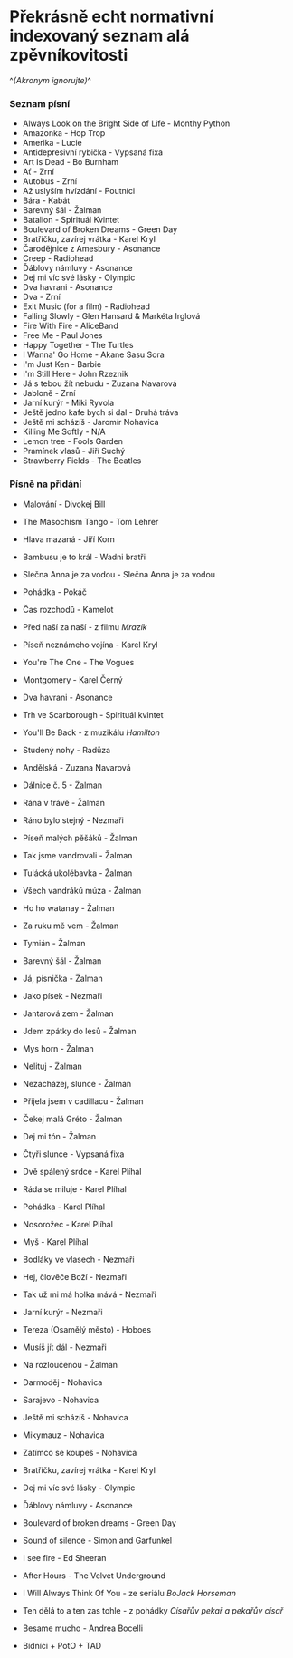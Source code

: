 # Překrásně echt normativní indexovaný seznam alá zpěvníkovitosti 
^*(Akronym ignorujte)*^

### Seznam písní

- Always Look on the Bright Side of Life - Monthy Python
- Amazonka - Hop Trop
- Amerika - Lucie
- Antidepresivní rybička - Vypsaná fixa
- Art Is Dead - Bo Burnham
- Ať - Zrní
- Autobus - Zrní
- Až uslyším hvízdání - Poutníci
- Bára - Kabát
- Barevný šál - Žalman
- Batalion - Spirituál Kvintet
- Boulevard of Broken Dreams - Green Day
- Bratříčku, zavírej vrátka - Karel Kryl
- Čarodějnice z Amesbury - Asonance
- Creep - Radiohead
- Ďáblovy námluvy - Asonance
- Dej mi víc své lásky - Olympic
- Dva havrani - Asonance
- Dva - Zrní
- Exit Music (for a film) - Radiohead
- Falling Slowly - Glen Hansard & Markéta Irglová
- Fire With Fire - AliceBand
- Free Me - Paul Jones
- Happy Together - The Turtles
- I Wanna' Go Home - Akane Sasu Sora
- I'm Just Ken - Barbie
- I'm Still Here - John Rzeznik
- Já s tebou žít nebudu - Zuzana Navarová
- Jabloně - Zrní
- Jarní kurýr - Miki Ryvola
- Ještě jedno kafe bych si dal - Druhá tráva
- Ještě mi scházíš - Jaromír Nohavica
- Killing Me Softly - N/A
- Lemon tree - Fools Garden
- Pramínek vlasů - Jiří Suchý
- Strawberry Fields - The Beatles

### Písně na přidání
- Malování - Divokej Bill
- The Masochism Tango - Tom Lehrer
- Hlava mazaná - Jiří Korn
- Bambusu je to král - Wadni bratři
- Slečna Anna je za vodou - Slečna Anna je za vodou
- Pohádka - Pokáč
- Čas rozchodů - Kamelot
- Před naší za naší - z filmu *Mrazík*
- Píseň neznámeho vojína - Karel Kryl
- You're The One - The Vogues
- Montgomery - Karel Černý
- Dva havrani - Asonance
- Trh ve Scarborough - Spirituál kvintet
- You'll Be Back - z muzikálu *Hamilton*
- Studený nohy - Radůza
- Andělská - Zuzana Navarová
- Dálnice č. 5 - Žalman
- Rána v trávě - Žalman
- Ráno bylo stejný - Nezmaři
- Píseň malých pěšáků - Žalman
- Tak jsme vandrovali - Žalman
- Tulácká ukolébavka - Žalman
- Všech vandráků múza - Žalman
- Ho ho watanay - Žalman
- Za ruku mě vem - Žalman
- Tymián - Žalman
- Barevný šál - Žalman
- Já, písnička - Žalman
- Jako písek - Nezmaři
- Jantarová zem - Žalman
- Jdem zpátky do lesů - Žalman
- Mys horn - Žalman
- Nelituj - Žalman
- Nezacházej, slunce - Žalman
- Přijela jsem v cadillacu - Žalman
- Čekej malá Gréto - Žalman
- Dej mi tón - Žalman
- Čtyři slunce - Vypsaná fixa
- Dvě spálený srdce - Karel Plíhal
- Ráda se miluje - Karel Plíhal
- Pohádka - Karel Plíhal
- Nosorožec - Karel Plíhal
- Myš - Karel Plíhal
- Bodláky ve vlasech - Nezmaři
- Hej, člověče Boží - Nezmaři
- Tak už mi má holka mává - Nezmaři
- Jarní kurýr - Nezmaři
- Tereza (Osamělý město) - Hoboes
- Musíš jít dál - Nezmaři
- Na rozloučenou - Žalman
- Darmoděj - Nohavica
- Sarajevo - Nohavica
- Ještě mi scházíš - Nohavica
- Mikymauz - Nohavica
- Zatímco se koupeš - Nohavica
- Bratříčku, zavírej vrátka - Karel Kryl
- Dej mi víc své lásky - Olympic
- Ďáblovy námluvy - Asonance
- Boulevard of broken dreams - Green Day
- Sound of silence - Simon and Garfunkel
- I see fire - Ed Sheeran
- After Hours - The Velvet Underground
- I Will Always Think Of You - ze seriálu *BoJack Horseman*
- Ten dělá to a ten zas tohle - z pohádky *Císařův pekař a pekařův císař*
- Besame mucho - Andrea Bocelli



- Bídníci + PotO + TAD
